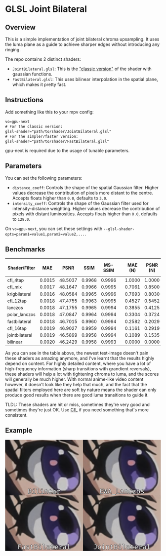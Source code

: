 # GLSL Joint Bilateral

## Overview
This is a simple implementation of joint bilateral chroma upsampling. It uses the luma plane as a guide to achieve sharper edges without introducing any ringing.

The repo contains 2 distinct shaders:
- `JointBilateral.glsl`: This is the ["classic version"](https://en.wikipedia.org/wiki/Bilateral_filter) of the shader with gaussian functions.
- `FastBilateral.glsl`: This uses bilinear interpolation in the spatial plane, which makes it pretty fast.

## Instructions
Add something like this to your mpv config:
```
vo=gpu-next
# For the classic version:
glsl-shader="path/to/shader/JointBilateral.glsl"
# For the simpler/faster version:
glsl-shader="path/to/shader/FastBilateral.glsl"
```
gpu-next is required due to the usage of tunable parameters.

## Parameters
You can set the following parameters:
- `distance_coeff`: Controls the shape of the spatial Gaussian filter. Higher values decrease the contribution of pixels more distant to the centre. Accepts floats higher than `0.0`, defaults to `3.0`.
- `intensity_coeff`: Controls the shape of the Gaussian filter used for intensity-distance weighting. Higher values decrease the contribution of pixels with distant luminosities. Accepts floats higher than `0.0`, defaults to `128.0`.

On `vo=gpu-next`, you can set these settings with `--glsl-shader-opts=param1=value1,param2=value2,...`.

## Benchmarks
| Shader/Filter  | MAE    | PSNR    | SSIM   | MS-SSIM |   | MAE (N) | PSNR (N) | SSIM (N) | MS-SSIM (N) |   | Mean   |
|----------------|--------|---------|--------|---------|---|---------|----------|----------|-------------|---|--------|
| cfl_4tap       | 0.0015 | 48.5037 | 0.9968 |  0.9996 |   |  1.0000 |   1.0000 |   1.0000 |      1.0000 |   | 1.0000 |
| cfl_mix        | 0.0017 | 48.1647 | 0.9966 |  0.9995 |   |  0.7061 |   0.8500 |   0.8112 |      0.7823 |   | 0.7874 |
| krigbilateral  | 0.0016 | 48.0584 | 0.9965 |  0.9996 |   |  0.7693 |   0.8030 |   0.6716 |      0.8727 |   | 0.7792 |
| cfl_12tap      | 0.0018 | 47.4755 | 0.9963 |  0.9995 |   |  0.4527 |   0.5452 |   0.4381 |      0.5351 |   | 0.4928 |
| lanczos        | 0.0018 | 47.1755 | 0.9965 |  0.9994 |   |  0.3855 |   0.4125 |   0.6601 |      0.2760 |   | 0.4335 |
| polar_lanczos  | 0.0018 | 47.0847 | 0.9964 |  0.9994 |   |  0.3304 |   0.3724 |   0.6088 |      0.2114 |   | 0.3808 |
| fastbilateral  | 0.0018 | 46.7015 | 0.9960 |  0.9994 |   |  0.2582 |   0.2029 |   0.2112 |      0.4364 |   | 0.2772 |
| cfl_16tap      | 0.0019 | 46.9027 | 0.9959 |  0.9994 |   |  0.1161 |   0.2919 |   0.0829 |      0.2254 |   | 0.1791 |
| jointbilateral | 0.0019 | 46.5899 | 0.9958 |  0.9994 |   |  0.1089 |   0.1535 |   0.0000 |      0.3971 |   | 0.1649 |
| bilinear       | 0.0020 | 46.2429 | 0.9958 |  0.9993 |   |  0.0000 |   0.0000 |   0.0083 |      0.0000 |   | 0.0021 |

As you can see in the table above, the newest test-image doesn't pain these shaders as amazing anymore, and I've learnt that the results highly depend on content. For highly detailed content, where you have a lot of high-frequency information (sharp transitions with grandient reversals), these shaders will help a lot with tightening chroma to luma, and the scores will generally be much higher. With normal anime-like video content however, it doesn't look like 
they help that much, and the fact that the spatial filters employed here are soft by nature means the shader can only produce good results when there are good luma transitions to guide it.

TLDL: These shaders are hit or miss, sometimes they're very good and sometimes they're just OK. Use [CfL](https://github.com/Artoriuz/glsl-chroma-from-luma-prediction) if you need something that's more consistent.

## Example
![JointBilateral Example](./example.png "JointBilateral Example")